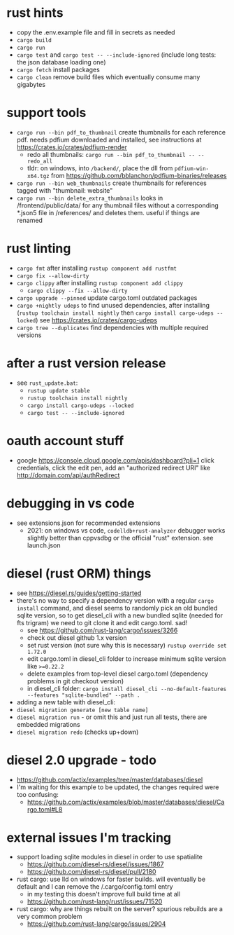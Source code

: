 # rust hints
* copy the .env.example file and fill in secrets as needed
* `cargo build`
* `cargo run`
* `cargo test` and `cargo test -- --include-ignored` (include long tests: the json database loading one)
* `cargo fetch` install packages
* `cargo clean` remove build files which eventually consume many gigabytes

# support tools
* `cargo run --bin pdf_to_thumbnail` create thumbnails for each reference pdf. needs pdfium downloaded and installed, see instructions at https://crates.io/crates/pdfium-render
  * redo all thumbnails: `cargo run --bin pdf_to_thumbnail -- --redo_all`
  * tldr: on windows, into `/backend/`, place the dll from `pdfium-win-x64.tgz` from https://github.com/bblanchon/pdfium-binaries/releases
* `cargo run --bin web_thumbnails` create thumbnails for references tagged with "thumbnail: website"
* `cargo run --bin delete_extra_thumbnails` looks in /frontend/public/data/ for any thumbnail files without a corresponding *.json5 file in /references/ and deletes them. useful if things are renamed

# rust linting
* `cargo fmt` after installing `rustup component add rustfmt`
* `cargo fix --allow-dirty`
* `cargo clippy` after installing `rustup component add clippy`
  * `cargo clippy --fix --allow-dirty`
* `cargo upgrade --pinned` update cargo.toml outdated packages
* `cargo +nightly udeps` to find unused dependencies, after installing (`rustup toolchain install nightly` then `cargo install cargo-udeps --locked`) see https://crates.io/crates/cargo-udeps
* `cargo tree --duplicates` find dependencies with multiple required versions

# after a rust version release
* see `rust_update.bat`:
  * `rustup update stable`
  * `rustup toolchain install nightly`
  * `cargo install cargo-udeps --locked`
  * `cargo test -- --include-ignored`

# oauth account stuff
* google https://console.cloud.google.com/apis/dashboard?pli=1 click credentials, click the edit pen, add an "authorized redirect URI" like http://domain.com/api/authRedirect

# debugging in vs code
* see extensions.json for recommended extensions
  * 2021: on windows vs code, `codelldb+rust-analyzer` debugger works slightly better than cppvsdbg or the official "rust" extension. see launch.json

# diesel (rust ORM) things
* see https://diesel.rs/guides/getting-started
* there's no way to specify a dependency version with a regular `cargo install` command, and diesel seems to randomly pick an old bundled sqlite version, so to get diesel_cli with a new bundled sqlite (needed for fts trigram) we need to git clone it and edit cargo.toml. sad!
  * see https://github.com/rust-lang/cargo/issues/3266
  * check out diesel github 1.x version
  * set rust version (not sure why this is necessary) `rustup override set 1.72.0`
  * edit cargo.toml in diesel_cli folder to increase minimum sqlite version like `>=0.22.2`
  * delete examples from top-level diesel cargo.toml (dependency problems in git checkout version)
  * in diesel_cli folder: `cargo install diesel_cli --no-default-features --features "sqlite-bundled" --path .`
* adding a new table with diesel_cli:
* `diesel migration generate [new table name]`
* `diesel migration run` - or omit this and just run all tests, there are embedded migrations
* `diesel migration redo` (checks up+down)

# diesel 2.0 upgrade - todo
* https://github.com/actix/examples/tree/master/databases/diesel
* I'm waiting for this example to be updated, the changes required were too confusing:
  * https://github.com/actix/examples/blob/master/databases/diesel/Cargo.toml#L8

# external issues I'm tracking
* support loading sqlite modules in diesel in order to use spatialite
  * https://github.com/diesel-rs/diesel/issues/1867
  * https://github.com/diesel-rs/diesel/pull/2180
* rust cargo: use lld on windows for faster builds. will eventually be default and I can remove the /.cargo/config.toml entry
  * in my testing this doesn't improve full build time at all
  * https://github.com/rust-lang/rust/issues/71520
* rust cargo: why are things rebuilt on the server? spurious rebuilds are a very common problem
  * https://github.com/rust-lang/cargo/issues/2904